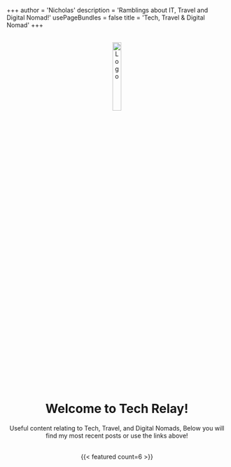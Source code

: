 +++
author = 'Nicholas'
description = 'Ramblings about IT, Travel and Digital Nomad!'
usePageBundles = false
title = 'Tech, Travel & Digital Nomad'
+++
<br>
<br>
<p style="text-align:center;"><img src="https://i.ibb.co/2qngtJf/Tech-Relay-3.png" alt="Logo" height="20%" width="20%"></p>
<div style="text-align: center;">
	<body>
		<h1>Welcome to Tech Relay!</h1>
		<p>Useful content relating to Tech, Travel, and Digital Nomads, Below you will find my most recent posts or use the links above!</p>
	</body>
</div>
<br>
<div style="text-align: center;">
{{< featured count=6 >}}
</div>
